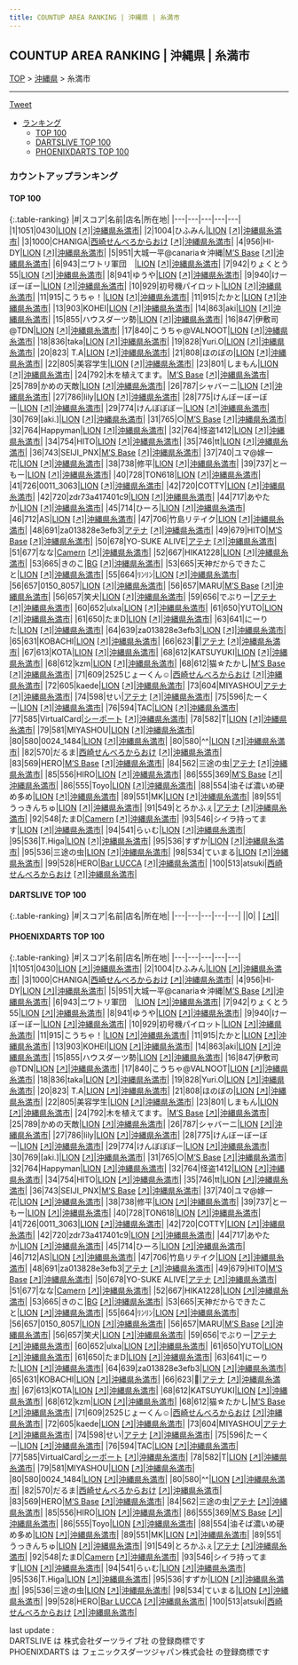 ```yaml
---
title: COUNTUP AREA RANKING | 沖縄県 | 糸満市
---
```

## COUNTUP AREA RANKING | 沖縄県 | 糸満市

[TOP](/darts/rank/) > [沖縄県](/darts/rank/沖縄県/) > 糸満市

___

<a href="https://twitter.com/share?ref_src=twsrc%5Etfw" data-text="COUNTUP AREA RANKING | 沖縄県糸満市" class="twitter-share-button" data-hashtags="DARTSLIVE,PHOENIXDARTS,darts,ダーツ" data-show-count="false">Tweet</a>

* [ランキング](#カウントアップランキング)
    * [TOP 100](#top-100)
    * [DARTSLIVE TOP 100](#dartslive-top-100)
    * [PHOENIXDARTS TOP 100](#phoenixdarts-top-100)

### カウントアップランキング

#### TOP 100



{:.table-ranking}
|#|スコア|名前|店名|所在地|
|---|---|---|---|---|
|1|1051|<span class="rank-name-pd">0430</span>|<a href="/darts/rank/shops/56565.html">LION</a> <a href="https://vs.phoenixdarts.com/jp/shop/shopDetailInfo/s_56565?s_seq=56565">[↗]</a>|<a href="/darts/rank/沖縄県/糸満市">沖縄県糸満市</a>|
|2|1004|<span class="rank-name-pd">ひふみん</span>|<a href="/darts/rank/shops/56565.html">LION</a> <a href="https://vs.phoenixdarts.com/jp/shop/shopDetailInfo/s_56565?s_seq=56565">[↗]</a>|<a href="/darts/rank/沖縄県/糸満市">沖縄県糸満市</a>|
|3|1000|<span class="rank-name-pd">CHANIGA</span>|<a href="/darts/rank/shops/89453.html">西崎せんべろからおけ</a> <a href="https://vs.phoenixdarts.com/jp/shop/shopDetailInfo/s_89453?s_seq=89453">[↗]</a>|<a href="/darts/rank/沖縄県/糸満市">沖縄県糸満市</a>|
|4|956|<span class="rank-name-pd">HI-DY</span>|<a href="/darts/rank/shops/56565.html">LION</a> <a href="https://vs.phoenixdarts.com/jp/shop/shopDetailInfo/s_56565?s_seq=56565">[↗]</a>|<a href="/darts/rank/沖縄県/糸満市">沖縄県糸満市</a>|
|5|951|<span class="rank-name-pd">大城一平@canaria☆沖縄</span>|<a href="/darts/rank/shops/83214.html">M’S Base</a> <a href="https://vs.phoenixdarts.com/jp/shop/shopDetailInfo/s_83214?s_seq=83214">[↗]</a>|<a href="/darts/rank/沖縄県/糸満市">沖縄県糸満市</a>|
|6|943|<span class="rank-name-pd">ニワトリ軍団　</span>|<a href="/darts/rank/shops/56565.html">LION</a> <a href="https://vs.phoenixdarts.com/jp/shop/shopDetailInfo/s_56565?s_seq=56565">[↗]</a>|<a href="/darts/rank/沖縄県/糸満市">沖縄県糸満市</a>|
|7|942|<span class="rank-name-pd">りょくとう55</span>|<a href="/darts/rank/shops/56565.html">LION</a> <a href="https://vs.phoenixdarts.com/jp/shop/shopDetailInfo/s_56565?s_seq=56565">[↗]</a>|<a href="/darts/rank/沖縄県/糸満市">沖縄県糸満市</a>|
|8|941|<span class="rank-name-pd">ゆうや</span>|<a href="/darts/rank/shops/56565.html">LION</a> <a href="https://vs.phoenixdarts.com/jp/shop/shopDetailInfo/s_56565?s_seq=56565">[↗]</a>|<a href="/darts/rank/沖縄県/糸満市">沖縄県糸満市</a>|
|9|940|<span class="rank-name-pd">けーぼーぼー</span>|<a href="/darts/rank/shops/56565.html">LION</a> <a href="https://vs.phoenixdarts.com/jp/shop/shopDetailInfo/s_56565?s_seq=56565">[↗]</a>|<a href="/darts/rank/沖縄県/糸満市">沖縄県糸満市</a>|
|10|929|<span class="rank-name-pd">初号機パイロット</span>|<a href="/darts/rank/shops/56565.html">LION</a> <a href="https://vs.phoenixdarts.com/jp/shop/shopDetailInfo/s_56565?s_seq=56565">[↗]</a>|<a href="/darts/rank/沖縄県/糸満市">沖縄県糸満市</a>|
|11|915|<span class="rank-name-pd">こうちゃ！</span>|<a href="/darts/rank/shops/56565.html">LION</a> <a href="https://vs.phoenixdarts.com/jp/shop/shopDetailInfo/s_56565?s_seq=56565">[↗]</a>|<a href="/darts/rank/沖縄県/糸満市">沖縄県糸満市</a>|
|11|915|<span class="rank-name-pd">たかと</span>|<a href="/darts/rank/shops/56565.html">LION</a> <a href="https://vs.phoenixdarts.com/jp/shop/shopDetailInfo/s_56565?s_seq=56565">[↗]</a>|<a href="/darts/rank/沖縄県/糸満市">沖縄県糸満市</a>|
|13|903|<span class="rank-name-pd">KOHEI</span>|<a href="/darts/rank/shops/56565.html">LION</a> <a href="https://vs.phoenixdarts.com/jp/shop/shopDetailInfo/s_56565?s_seq=56565">[↗]</a>|<a href="/darts/rank/沖縄県/糸満市">沖縄県糸満市</a>|
|14|863|<span class="rank-name-pd">aki</span>|<a href="/darts/rank/shops/56565.html">LION</a> <a href="https://vs.phoenixdarts.com/jp/shop/shopDetailInfo/s_56565?s_seq=56565">[↗]</a>|<a href="/darts/rank/沖縄県/糸満市">沖縄県糸満市</a>|
|15|855|<span class="rank-name-pd">ハウスダーツ勢</span>|<a href="/darts/rank/shops/56565.html">LION</a> <a href="https://vs.phoenixdarts.com/jp/shop/shopDetailInfo/s_56565?s_seq=56565">[↗]</a>|<a href="/darts/rank/沖縄県/糸満市">沖縄県糸満市</a>|
|16|847|<span class="rank-name-pd">伊敷司@TDN</span>|<a href="/darts/rank/shops/56565.html">LION</a> <a href="https://vs.phoenixdarts.com/jp/shop/shopDetailInfo/s_56565?s_seq=56565">[↗]</a>|<a href="/darts/rank/沖縄県/糸満市">沖縄県糸満市</a>|
|17|840|<span class="rank-name-pd">こうちゃ@VALNOOT</span>|<a href="/darts/rank/shops/56565.html">LION</a> <a href="https://vs.phoenixdarts.com/jp/shop/shopDetailInfo/s_56565?s_seq=56565">[↗]</a>|<a href="/darts/rank/沖縄県/糸満市">沖縄県糸満市</a>|
|18|836|<span class="rank-name-pd">taka</span>|<a href="/darts/rank/shops/56565.html">LION</a> <a href="https://vs.phoenixdarts.com/jp/shop/shopDetailInfo/s_56565?s_seq=56565">[↗]</a>|<a href="/darts/rank/沖縄県/糸満市">沖縄県糸満市</a>|
|19|828|<span class="rank-name-pd">Yuri.O</span>|<a href="/darts/rank/shops/56565.html">LION</a> <a href="https://vs.phoenixdarts.com/jp/shop/shopDetailInfo/s_56565?s_seq=56565">[↗]</a>|<a href="/darts/rank/沖縄県/糸満市">沖縄県糸満市</a>|
|20|823|<span class="rank-name-pd">  T.A</span>|<a href="/darts/rank/shops/56565.html">LION</a> <a href="https://vs.phoenixdarts.com/jp/shop/shopDetailInfo/s_56565?s_seq=56565">[↗]</a>|<a href="/darts/rank/沖縄県/糸満市">沖縄県糸満市</a>|
|21|808|<span class="rank-name-pd">ほのぼの</span>|<a href="/darts/rank/shops/56565.html">LION</a> <a href="https://vs.phoenixdarts.com/jp/shop/shopDetailInfo/s_56565?s_seq=56565">[↗]</a>|<a href="/darts/rank/沖縄県/糸満市">沖縄県糸満市</a>|
|22|805|<span class="rank-name-pd">美容学生</span>|<a href="/darts/rank/shops/56565.html">LION</a> <a href="https://vs.phoenixdarts.com/jp/shop/shopDetailInfo/s_56565?s_seq=56565">[↗]</a>|<a href="/darts/rank/沖縄県/糸満市">沖縄県糸満市</a>|
|23|801|<span class="rank-name-pd">しまもん</span>|<a href="/darts/rank/shops/56565.html">LION</a> <a href="https://vs.phoenixdarts.com/jp/shop/shopDetailInfo/s_56565?s_seq=56565">[↗]</a>|<a href="/darts/rank/沖縄県/糸満市">沖縄県糸満市</a>|
|24|792|<span class="rank-name-pd">木を植えてます。</span>|<a href="/darts/rank/shops/83214.html">M’S Base</a> <a href="https://vs.phoenixdarts.com/jp/shop/shopDetailInfo/s_83214?s_seq=83214">[↗]</a>|<a href="/darts/rank/沖縄県/糸満市">沖縄県糸満市</a>|
|25|789|<span class="rank-name-pd">かめの天敵</span>|<a href="/darts/rank/shops/56565.html">LION</a> <a href="https://vs.phoenixdarts.com/jp/shop/shopDetailInfo/s_56565?s_seq=56565">[↗]</a>|<a href="/darts/rank/沖縄県/糸満市">沖縄県糸満市</a>|
|26|787|<span class="rank-name-pd">シャバーニ</span>|<a href="/darts/rank/shops/56565.html">LION</a> <a href="https://vs.phoenixdarts.com/jp/shop/shopDetailInfo/s_56565?s_seq=56565">[↗]</a>|<a href="/darts/rank/沖縄県/糸満市">沖縄県糸満市</a>|
|27|786|<span class="rank-name-pd">lily</span>|<a href="/darts/rank/shops/56565.html">LION</a> <a href="https://vs.phoenixdarts.com/jp/shop/shopDetailInfo/s_56565?s_seq=56565">[↗]</a>|<a href="/darts/rank/沖縄県/糸満市">沖縄県糸満市</a>|
|28|775|<span class="rank-name-pd">けんぼーぼーぼー</span>|<a href="/darts/rank/shops/56565.html">LION</a> <a href="https://vs.phoenixdarts.com/jp/shop/shopDetailInfo/s_56565?s_seq=56565">[↗]</a>|<a href="/darts/rank/沖縄県/糸満市">沖縄県糸満市</a>|
|29|774|<span class="rank-name-pd">けんぼぼぼー</span>|<a href="/darts/rank/shops/56565.html">LION</a> <a href="https://vs.phoenixdarts.com/jp/shop/shopDetailInfo/s_56565?s_seq=56565">[↗]</a>|<a href="/darts/rank/沖縄県/糸満市">沖縄県糸満市</a>|
|30|769|<span class="rank-name-pd">[aki.]</span>|<a href="/darts/rank/shops/56565.html">LION</a> <a href="https://vs.phoenixdarts.com/jp/shop/shopDetailInfo/s_56565?s_seq=56565">[↗]</a>|<a href="/darts/rank/沖縄県/糸満市">沖縄県糸満市</a>|
|31|765|<span class="rank-name-pd">○</span>|<a href="/darts/rank/shops/83214.html">M’S Base</a> <a href="https://vs.phoenixdarts.com/jp/shop/shopDetailInfo/s_83214?s_seq=83214">[↗]</a>|<a href="/darts/rank/沖縄県/糸満市">沖縄県糸満市</a>|
|32|764|<span class="rank-name-pd">Happyman</span>|<a href="/darts/rank/shops/56565.html">LION</a> <a href="https://vs.phoenixdarts.com/jp/shop/shopDetailInfo/s_56565?s_seq=56565">[↗]</a>|<a href="/darts/rank/沖縄県/糸満市">沖縄県糸満市</a>|
|32|764|<span class="rank-name-pd">怪盗1412</span>|<a href="/darts/rank/shops/56565.html">LION</a> <a href="https://vs.phoenixdarts.com/jp/shop/shopDetailInfo/s_56565?s_seq=56565">[↗]</a>|<a href="/darts/rank/沖縄県/糸満市">沖縄県糸満市</a>|
|34|754|<span class="rank-name-pd">HITO</span>|<a href="/darts/rank/shops/56565.html">LION</a> <a href="https://vs.phoenixdarts.com/jp/shop/shopDetailInfo/s_56565?s_seq=56565">[↗]</a>|<a href="/darts/rank/沖縄県/糸満市">沖縄県糸満市</a>|
|35|746|<span class="rank-name-pd">tt</span>|<a href="/darts/rank/shops/56565.html">LION</a> <a href="https://vs.phoenixdarts.com/jp/shop/shopDetailInfo/s_56565?s_seq=56565">[↗]</a>|<a href="/darts/rank/沖縄県/糸満市">沖縄県糸満市</a>|
|36|743|<span class="rank-name-pd">SEIJI_PNX</span>|<a href="/darts/rank/shops/83214.html">M’S Base</a> <a href="https://vs.phoenixdarts.com/jp/shop/shopDetailInfo/s_83214?s_seq=83214">[↗]</a>|<a href="/darts/rank/沖縄県/糸満市">沖縄県糸満市</a>|
|37|740|<span class="rank-name-pd">ユマ@嫁一花</span>|<a href="/darts/rank/shops/56565.html">LION</a> <a href="https://vs.phoenixdarts.com/jp/shop/shopDetailInfo/s_56565?s_seq=56565">[↗]</a>|<a href="/darts/rank/沖縄県/糸満市">沖縄県糸満市</a>|
|38|738|<span class="rank-name-pd">修平</span>|<a href="/darts/rank/shops/56565.html">LION</a> <a href="https://vs.phoenixdarts.com/jp/shop/shopDetailInfo/s_56565?s_seq=56565">[↗]</a>|<a href="/darts/rank/沖縄県/糸満市">沖縄県糸満市</a>|
|39|737|<span class="rank-name-pd">とーもー</span>|<a href="/darts/rank/shops/56565.html">LION</a> <a href="https://vs.phoenixdarts.com/jp/shop/shopDetailInfo/s_56565?s_seq=56565">[↗]</a>|<a href="/darts/rank/沖縄県/糸満市">沖縄県糸満市</a>|
|40|728|<span class="rank-name-pd">TON618</span>|<a href="/darts/rank/shops/56565.html">LION</a> <a href="https://vs.phoenixdarts.com/jp/shop/shopDetailInfo/s_56565?s_seq=56565">[↗]</a>|<a href="/darts/rank/沖縄県/糸満市">沖縄県糸満市</a>|
|41|726|<span class="rank-name-pd">0011_3063</span>|<a href="/darts/rank/shops/56565.html">LION</a> <a href="https://vs.phoenixdarts.com/jp/shop/shopDetailInfo/s_56565?s_seq=56565">[↗]</a>|<a href="/darts/rank/沖縄県/糸満市">沖縄県糸満市</a>|
|42|720|<span class="rank-name-pd">COTTY</span>|<a href="/darts/rank/shops/56565.html">LION</a> <a href="https://vs.phoenixdarts.com/jp/shop/shopDetailInfo/s_56565?s_seq=56565">[↗]</a>|<a href="/darts/rank/沖縄県/糸満市">沖縄県糸満市</a>|
|42|720|<span class="rank-name-pd">zdr73a417401c9</span>|<a href="/darts/rank/shops/56565.html">LION</a> <a href="https://vs.phoenixdarts.com/jp/shop/shopDetailInfo/s_56565?s_seq=56565">[↗]</a>|<a href="/darts/rank/沖縄県/糸満市">沖縄県糸満市</a>|
|44|717|<span class="rank-name-pd">あやたか</span>|<a href="/darts/rank/shops/56565.html">LION</a> <a href="https://vs.phoenixdarts.com/jp/shop/shopDetailInfo/s_56565?s_seq=56565">[↗]</a>|<a href="/darts/rank/沖縄県/糸満市">沖縄県糸満市</a>|
|45|714|<span class="rank-name-pd">ひーろ</span>|<a href="/darts/rank/shops/56565.html">LION</a> <a href="https://vs.phoenixdarts.com/jp/shop/shopDetailInfo/s_56565?s_seq=56565">[↗]</a>|<a href="/darts/rank/沖縄県/糸満市">沖縄県糸満市</a>|
|46|712|<span class="rank-name-pd">AS</span>|<a href="/darts/rank/shops/56565.html">LION</a> <a href="https://vs.phoenixdarts.com/jp/shop/shopDetailInfo/s_56565?s_seq=56565">[↗]</a>|<a href="/darts/rank/沖縄県/糸満市">沖縄県糸満市</a>|
|47|706|<span class="rank-name-pd">竹島リテイク</span>|<a href="/darts/rank/shops/56565.html">LION</a> <a href="https://vs.phoenixdarts.com/jp/shop/shopDetailInfo/s_56565?s_seq=56565">[↗]</a>|<a href="/darts/rank/沖縄県/糸満市">沖縄県糸満市</a>|
|48|691|<span class="rank-name-pd">za013828e3efb3</span>|<a href="/darts/rank/shops/72096.html">アテナ</a> <a href="https://vs.phoenixdarts.com/jp/shop/shopDetailInfo/s_72096?s_seq=72096">[↗]</a>|<a href="/darts/rank/沖縄県/糸満市">沖縄県糸満市</a>|
|49|679|<span class="rank-name-pd">HITO</span>|<a href="/darts/rank/shops/83214.html">M’S Base</a> <a href="https://vs.phoenixdarts.com/jp/shop/shopDetailInfo/s_83214?s_seq=83214">[↗]</a>|<a href="/darts/rank/沖縄県/糸満市">沖縄県糸満市</a>|
|50|678|<span class="rank-name-pd">YO-SUKE ALIVE</span>|<a href="/darts/rank/shops/72096.html">アテナ</a> <a href="https://vs.phoenixdarts.com/jp/shop/shopDetailInfo/s_72096?s_seq=72096">[↗]</a>|<a href="/darts/rank/沖縄県/糸満市">沖縄県糸満市</a>|
|51|677|<span class="rank-name-pd">なな</span>|<a href="/darts/rank/shops/92650.html">Camern</a> <a href="https://vs.phoenixdarts.com/jp/shop/shopDetailInfo/s_92650?s_seq=92650">[↗]</a>|<a href="/darts/rank/沖縄県/糸満市">沖縄県糸満市</a>|
|52|667|<span class="rank-name-pd">HIKA1228</span>|<a href="/darts/rank/shops/56565.html">LION</a> <a href="https://vs.phoenixdarts.com/jp/shop/shopDetailInfo/s_56565?s_seq=56565">[↗]</a>|<a href="/darts/rank/沖縄県/糸満市">沖縄県糸満市</a>|
|53|665|<span class="rank-name-pd">きのこ</span>|<a href="/darts/rank/shops/88638.html">BG</a> <a href="https://vs.phoenixdarts.com/jp/shop/shopDetailInfo/s_88638?s_seq=88638">[↗]</a>|<a href="/darts/rank/沖縄県/糸満市">沖縄県糸満市</a>|
|53|665|<span class="rank-name-pd">天神だからできたこと</span>|<a href="/darts/rank/shops/56565.html">LION</a> <a href="https://vs.phoenixdarts.com/jp/shop/shopDetailInfo/s_56565?s_seq=56565">[↗]</a>|<a href="/darts/rank/沖縄県/糸満市">沖縄県糸満市</a>|
|55|664|<span class="rank-name-pd">ﾘﾝﾘﾝ</span>|<a href="/darts/rank/shops/56565.html">LION</a> <a href="https://vs.phoenixdarts.com/jp/shop/shopDetailInfo/s_56565?s_seq=56565">[↗]</a>|<a href="/darts/rank/沖縄県/糸満市">沖縄県糸満市</a>|
|56|657|<span class="rank-name-pd">0150_8057</span>|<a href="/darts/rank/shops/56565.html">LION</a> <a href="https://vs.phoenixdarts.com/jp/shop/shopDetailInfo/s_56565?s_seq=56565">[↗]</a>|<a href="/darts/rank/沖縄県/糸満市">沖縄県糸満市</a>|
|56|657|<span class="rank-name-pd">MARU</span>|<a href="/darts/rank/shops/83214.html">M’S Base</a> <a href="https://vs.phoenixdarts.com/jp/shop/shopDetailInfo/s_83214?s_seq=83214">[↗]</a>|<a href="/darts/rank/沖縄県/糸満市">沖縄県糸満市</a>|
|56|657|<span class="rank-name-pd">笑犬</span>|<a href="/darts/rank/shops/56565.html">LION</a> <a href="https://vs.phoenixdarts.com/jp/shop/shopDetailInfo/s_56565?s_seq=56565">[↗]</a>|<a href="/darts/rank/沖縄県/糸満市">沖縄県糸満市</a>|
|59|656|<span class="rank-name-pd">でぶりー</span>|<a href="/darts/rank/shops/72096.html">アテナ</a> <a href="https://vs.phoenixdarts.com/jp/shop/shopDetailInfo/s_72096?s_seq=72096">[↗]</a>|<a href="/darts/rank/沖縄県/糸満市">沖縄県糸満市</a>|
|60|652|<span class="rank-name-pd">ulxa</span>|<a href="/darts/rank/shops/56565.html">LION</a> <a href="https://vs.phoenixdarts.com/jp/shop/shopDetailInfo/s_56565?s_seq=56565">[↗]</a>|<a href="/darts/rank/沖縄県/糸満市">沖縄県糸満市</a>|
|61|650|<span class="rank-name-pd">YUTO</span>|<a href="/darts/rank/shops/56565.html">LION</a> <a href="https://vs.phoenixdarts.com/jp/shop/shopDetailInfo/s_56565?s_seq=56565">[↗]</a>|<a href="/darts/rank/沖縄県/糸満市">沖縄県糸満市</a>|
|61|650|<span class="rank-name-pd">たまD</span>|<a href="/darts/rank/shops/56565.html">LION</a> <a href="https://vs.phoenixdarts.com/jp/shop/shopDetailInfo/s_56565?s_seq=56565">[↗]</a>|<a href="/darts/rank/沖縄県/糸満市">沖縄県糸満市</a>|
|63|641|<span class="rank-name-pd">にーりた</span>|<a href="/darts/rank/shops/56565.html">LION</a> <a href="https://vs.phoenixdarts.com/jp/shop/shopDetailInfo/s_56565?s_seq=56565">[↗]</a>|<a href="/darts/rank/沖縄県/糸満市">沖縄県糸満市</a>|
|64|639|<span class="rank-name-pd">za013828e3efb3</span>|<a href="/darts/rank/shops/56565.html">LION</a> <a href="https://vs.phoenixdarts.com/jp/shop/shopDetailInfo/s_56565?s_seq=56565">[↗]</a>|<a href="/darts/rank/沖縄県/糸満市">沖縄県糸満市</a>|
|65|631|<span class="rank-name-pd">KOBACHI</span>|<a href="/darts/rank/shops/56565.html">LION</a> <a href="https://vs.phoenixdarts.com/jp/shop/shopDetailInfo/s_56565?s_seq=56565">[↗]</a>|<a href="/darts/rank/沖縄県/糸満市">沖縄県糸満市</a>|
|66|623|<span class="rank-name-pd">🖕</span>|<a href="/darts/rank/shops/72096.html">アテナ</a> <a href="https://vs.phoenixdarts.com/jp/shop/shopDetailInfo/s_72096?s_seq=72096">[↗]</a>|<a href="/darts/rank/沖縄県/糸満市">沖縄県糸満市</a>|
|67|613|<span class="rank-name-pd">KOTA</span>|<a href="/darts/rank/shops/56565.html">LION</a> <a href="https://vs.phoenixdarts.com/jp/shop/shopDetailInfo/s_56565?s_seq=56565">[↗]</a>|<a href="/darts/rank/沖縄県/糸満市">沖縄県糸満市</a>|
|68|612|<span class="rank-name-pd">KATSUYUKI</span>|<a href="/darts/rank/shops/56565.html">LION</a> <a href="https://vs.phoenixdarts.com/jp/shop/shopDetailInfo/s_56565?s_seq=56565">[↗]</a>|<a href="/darts/rank/沖縄県/糸満市">沖縄県糸満市</a>|
|68|612|<span class="rank-name-pd">kzm</span>|<a href="/darts/rank/shops/56565.html">LION</a> <a href="https://vs.phoenixdarts.com/jp/shop/shopDetailInfo/s_56565?s_seq=56565">[↗]</a>|<a href="/darts/rank/沖縄県/糸満市">沖縄県糸満市</a>|
|68|612|<span class="rank-name-pd">猫☆たかし</span>|<a href="/darts/rank/shops/83214.html">M’S Base</a> <a href="https://vs.phoenixdarts.com/jp/shop/shopDetailInfo/s_83214?s_seq=83214">[↗]</a>|<a href="/darts/rank/沖縄県/糸満市">沖縄県糸満市</a>|
|71|609|<span class="rank-name-pd">2525じょーくん☺︎</span>|<a href="/darts/rank/shops/89453.html">西崎せんべろからおけ</a> <a href="https://vs.phoenixdarts.com/jp/shop/shopDetailInfo/s_89453?s_seq=89453">[↗]</a>|<a href="/darts/rank/沖縄県/糸満市">沖縄県糸満市</a>|
|72|605|<span class="rank-name-pd">kaede</span>|<a href="/darts/rank/shops/56565.html">LION</a> <a href="https://vs.phoenixdarts.com/jp/shop/shopDetailInfo/s_56565?s_seq=56565">[↗]</a>|<a href="/darts/rank/沖縄県/糸満市">沖縄県糸満市</a>|
|73|604|<span class="rank-name-pd">MIYASHOU</span>|<a href="/darts/rank/shops/72096.html">アテナ</a> <a href="https://vs.phoenixdarts.com/jp/shop/shopDetailInfo/s_72096?s_seq=72096">[↗]</a>|<a href="/darts/rank/沖縄県/糸満市">沖縄県糸満市</a>|
|74|598|<span class="rank-name-pd">せい</span>|<a href="/darts/rank/shops/72096.html">アテナ</a> <a href="https://vs.phoenixdarts.com/jp/shop/shopDetailInfo/s_72096?s_seq=72096">[↗]</a>|<a href="/darts/rank/沖縄県/糸満市">沖縄県糸満市</a>|
|75|596|<span class="rank-name-pd">たーくー</span>|<a href="/darts/rank/shops/56565.html">LION</a> <a href="https://vs.phoenixdarts.com/jp/shop/shopDetailInfo/s_56565?s_seq=56565">[↗]</a>|<a href="/darts/rank/沖縄県/糸満市">沖縄県糸満市</a>|
|76|594|<span class="rank-name-pd">TAC</span>|<a href="/darts/rank/shops/56565.html">LION</a> <a href="https://vs.phoenixdarts.com/jp/shop/shopDetailInfo/s_56565?s_seq=56565">[↗]</a>|<a href="/darts/rank/沖縄県/糸満市">沖縄県糸満市</a>|
|77|585|<span class="rank-name-pd">VirtualCard</span>|<a href="/darts/rank/shops/5482.html">シーポート</a> <a href="https://vs.phoenixdarts.com/jp/shop/shopDetailInfo/s_5482?s_seq=5482">[↗]</a>|<a href="/darts/rank/沖縄県/糸満市">沖縄県糸満市</a>|
|78|582|<span class="rank-name-pd">T</span>|<a href="/darts/rank/shops/56565.html">LION</a> <a href="https://vs.phoenixdarts.com/jp/shop/shopDetailInfo/s_56565?s_seq=56565">[↗]</a>|<a href="/darts/rank/沖縄県/糸満市">沖縄県糸満市</a>|
|79|581|<span class="rank-name-pd">MIYASHOU</span>|<a href="/darts/rank/shops/56565.html">LION</a> <a href="https://vs.phoenixdarts.com/jp/shop/shopDetailInfo/s_56565?s_seq=56565">[↗]</a>|<a href="/darts/rank/沖縄県/糸満市">沖縄県糸満市</a>|
|80|580|<span class="rank-name-pd">0024_1484</span>|<a href="/darts/rank/shops/56565.html">LION</a> <a href="https://vs.phoenixdarts.com/jp/shop/shopDetailInfo/s_56565?s_seq=56565">[↗]</a>|<a href="/darts/rank/沖縄県/糸満市">沖縄県糸満市</a>|
|80|580|<span class="rank-name-pd">^^</span>|<a href="/darts/rank/shops/56565.html">LION</a> <a href="https://vs.phoenixdarts.com/jp/shop/shopDetailInfo/s_56565?s_seq=56565">[↗]</a>|<a href="/darts/rank/沖縄県/糸満市">沖縄県糸満市</a>|
|82|570|<span class="rank-name-pd">だるま</span>|<a href="/darts/rank/shops/89453.html">西崎せんべろからおけ</a> <a href="https://vs.phoenixdarts.com/jp/shop/shopDetailInfo/s_89453?s_seq=89453">[↗]</a>|<a href="/darts/rank/沖縄県/糸満市">沖縄県糸満市</a>|
|83|569|<span class="rank-name-pd">HERO</span>|<a href="/darts/rank/shops/83214.html">M’S Base</a> <a href="https://vs.phoenixdarts.com/jp/shop/shopDetailInfo/s_83214?s_seq=83214">[↗]</a>|<a href="/darts/rank/沖縄県/糸満市">沖縄県糸満市</a>|
|84|562|<span class="rank-name-pd">三途の虫</span>|<a href="/darts/rank/shops/72096.html">アテナ</a> <a href="https://vs.phoenixdarts.com/jp/shop/shopDetailInfo/s_72096?s_seq=72096">[↗]</a>|<a href="/darts/rank/沖縄県/糸満市">沖縄県糸満市</a>|
|85|556|<span class="rank-name-pd">HIRO</span>|<a href="/darts/rank/shops/56565.html">LION</a> <a href="https://vs.phoenixdarts.com/jp/shop/shopDetailInfo/s_56565?s_seq=56565">[↗]</a>|<a href="/darts/rank/沖縄県/糸満市">沖縄県糸満市</a>|
|86|555|<span class="rank-name-pd">369</span>|<a href="/darts/rank/shops/83214.html">M’S Base</a> <a href="https://vs.phoenixdarts.com/jp/shop/shopDetailInfo/s_83214?s_seq=83214">[↗]</a>|<a href="/darts/rank/沖縄県/糸満市">沖縄県糸満市</a>|
|86|555|<span class="rank-name-pd">Toyo</span>|<a href="/darts/rank/shops/56565.html">LION</a> <a href="https://vs.phoenixdarts.com/jp/shop/shopDetailInfo/s_56565?s_seq=56565">[↗]</a>|<a href="/darts/rank/沖縄県/糸満市">沖縄県糸満市</a>|
|88|554|<span class="rank-name-pd">油そば濃いめ硬め多め</span>|<a href="/darts/rank/shops/56565.html">LION</a> <a href="https://vs.phoenixdarts.com/jp/shop/shopDetailInfo/s_56565?s_seq=56565">[↗]</a>|<a href="/darts/rank/沖縄県/糸満市">沖縄県糸満市</a>|
|89|551|<span class="rank-name-pd">MK</span>|<a href="/darts/rank/shops/56565.html">LION</a> <a href="https://vs.phoenixdarts.com/jp/shop/shopDetailInfo/s_56565?s_seq=56565">[↗]</a>|<a href="/darts/rank/沖縄県/糸満市">沖縄県糸満市</a>|
|89|551|<span class="rank-name-pd">うっきんちゅ</span>|<a href="/darts/rank/shops/56565.html">LION</a> <a href="https://vs.phoenixdarts.com/jp/shop/shopDetailInfo/s_56565?s_seq=56565">[↗]</a>|<a href="/darts/rank/沖縄県/糸満市">沖縄県糸満市</a>|
|91|549|<span class="rank-name-pd">とろかふぇ</span>|<a href="/darts/rank/shops/72096.html">アテナ</a> <a href="https://vs.phoenixdarts.com/jp/shop/shopDetailInfo/s_72096?s_seq=72096">[↗]</a>|<a href="/darts/rank/沖縄県/糸満市">沖縄県糸満市</a>|
|92|548|<span class="rank-name-pd">たまD</span>|<a href="/darts/rank/shops/92650.html">Camern</a> <a href="https://vs.phoenixdarts.com/jp/shop/shopDetailInfo/s_92650?s_seq=92650">[↗]</a>|<a href="/darts/rank/沖縄県/糸満市">沖縄県糸満市</a>|
|93|546|<span class="rank-name-pd">シイラ持ってます</span>|<a href="/darts/rank/shops/56565.html">LION</a> <a href="https://vs.phoenixdarts.com/jp/shop/shopDetailInfo/s_56565?s_seq=56565">[↗]</a>|<a href="/darts/rank/沖縄県/糸満市">沖縄県糸満市</a>|
|94|541|<span class="rank-name-pd">らぃむ</span>|<a href="/darts/rank/shops/56565.html">LION</a> <a href="https://vs.phoenixdarts.com/jp/shop/shopDetailInfo/s_56565?s_seq=56565">[↗]</a>|<a href="/darts/rank/沖縄県/糸満市">沖縄県糸満市</a>|
|95|536|<span class="rank-name-pd">T.Higa</span>|<a href="/darts/rank/shops/56565.html">LION</a> <a href="https://vs.phoenixdarts.com/jp/shop/shopDetailInfo/s_56565?s_seq=56565">[↗]</a>|<a href="/darts/rank/沖縄県/糸満市">沖縄県糸満市</a>|
|95|536|<span class="rank-name-pd">すずか</span>|<a href="/darts/rank/shops/56565.html">LION</a> <a href="https://vs.phoenixdarts.com/jp/shop/shopDetailInfo/s_56565?s_seq=56565">[↗]</a>|<a href="/darts/rank/沖縄県/糸満市">沖縄県糸満市</a>|
|95|536|<span class="rank-name-pd">三途の虫</span>|<a href="/darts/rank/shops/56565.html">LION</a> <a href="https://vs.phoenixdarts.com/jp/shop/shopDetailInfo/s_56565?s_seq=56565">[↗]</a>|<a href="/darts/rank/沖縄県/糸満市">沖縄県糸満市</a>|
|98|534|<span class="rank-name-pd">ていまる</span>|<a href="/darts/rank/shops/56565.html">LION</a> <a href="https://vs.phoenixdarts.com/jp/shop/shopDetailInfo/s_56565?s_seq=56565">[↗]</a>|<a href="/darts/rank/沖縄県/糸満市">沖縄県糸満市</a>|
|99|528|<span class="rank-name-pd">HERO</span>|<a href="/darts/rank/shops/84398.html">Bar LUCCA</a> <a href="https://vs.phoenixdarts.com/jp/shop/shopDetailInfo/s_84398?s_seq=84398">[↗]</a>|<a href="/darts/rank/沖縄県/糸満市">沖縄県糸満市</a>|
|100|513|<span class="rank-name-pd">atsuki</span>|<a href="/darts/rank/shops/89453.html">西崎せんべろからおけ</a> <a href="https://vs.phoenixdarts.com/jp/shop/shopDetailInfo/s_89453?s_seq=89453">[↗]</a>|<a href="/darts/rank/沖縄県/糸満市">沖縄県糸満市</a>|


#### DARTSLIVE TOP 100



{:.table-ranking}
|#|スコア|名前|店名|所在地|
|---|---|---|---|---|
||0|<span class="rank-name-dl"> </span>|<a href="/darts/rank/shops/.html"></a> <a href="">[↗]</a>|<a href="/darts/rank//"></a>|


#### PHOENIXDARTS TOP 100



{:.table-ranking}
|#|スコア|名前|店名|所在地|
|---|---|---|---|---|
|1|1051|<span class="rank-name-pd">0430</span>|<a href="/darts/rank/shops/56565.html">LION</a> <a href="https://vs.phoenixdarts.com/jp/shop/shopDetailInfo/s_56565?s_seq=56565">[↗]</a>|<a href="/darts/rank/沖縄県/糸満市">沖縄県糸満市</a>|
|2|1004|<span class="rank-name-pd">ひふみん</span>|<a href="/darts/rank/shops/56565.html">LION</a> <a href="https://vs.phoenixdarts.com/jp/shop/shopDetailInfo/s_56565?s_seq=56565">[↗]</a>|<a href="/darts/rank/沖縄県/糸満市">沖縄県糸満市</a>|
|3|1000|<span class="rank-name-pd">CHANIGA</span>|<a href="/darts/rank/shops/89453.html">西崎せんべろからおけ</a> <a href="https://vs.phoenixdarts.com/jp/shop/shopDetailInfo/s_89453?s_seq=89453">[↗]</a>|<a href="/darts/rank/沖縄県/糸満市">沖縄県糸満市</a>|
|4|956|<span class="rank-name-pd">HI-DY</span>|<a href="/darts/rank/shops/56565.html">LION</a> <a href="https://vs.phoenixdarts.com/jp/shop/shopDetailInfo/s_56565?s_seq=56565">[↗]</a>|<a href="/darts/rank/沖縄県/糸満市">沖縄県糸満市</a>|
|5|951|<span class="rank-name-pd">大城一平@canaria☆沖縄</span>|<a href="/darts/rank/shops/83214.html">M’S Base</a> <a href="https://vs.phoenixdarts.com/jp/shop/shopDetailInfo/s_83214?s_seq=83214">[↗]</a>|<a href="/darts/rank/沖縄県/糸満市">沖縄県糸満市</a>|
|6|943|<span class="rank-name-pd">ニワトリ軍団　</span>|<a href="/darts/rank/shops/56565.html">LION</a> <a href="https://vs.phoenixdarts.com/jp/shop/shopDetailInfo/s_56565?s_seq=56565">[↗]</a>|<a href="/darts/rank/沖縄県/糸満市">沖縄県糸満市</a>|
|7|942|<span class="rank-name-pd">りょくとう55</span>|<a href="/darts/rank/shops/56565.html">LION</a> <a href="https://vs.phoenixdarts.com/jp/shop/shopDetailInfo/s_56565?s_seq=56565">[↗]</a>|<a href="/darts/rank/沖縄県/糸満市">沖縄県糸満市</a>|
|8|941|<span class="rank-name-pd">ゆうや</span>|<a href="/darts/rank/shops/56565.html">LION</a> <a href="https://vs.phoenixdarts.com/jp/shop/shopDetailInfo/s_56565?s_seq=56565">[↗]</a>|<a href="/darts/rank/沖縄県/糸満市">沖縄県糸満市</a>|
|9|940|<span class="rank-name-pd">けーぼーぼー</span>|<a href="/darts/rank/shops/56565.html">LION</a> <a href="https://vs.phoenixdarts.com/jp/shop/shopDetailInfo/s_56565?s_seq=56565">[↗]</a>|<a href="/darts/rank/沖縄県/糸満市">沖縄県糸満市</a>|
|10|929|<span class="rank-name-pd">初号機パイロット</span>|<a href="/darts/rank/shops/56565.html">LION</a> <a href="https://vs.phoenixdarts.com/jp/shop/shopDetailInfo/s_56565?s_seq=56565">[↗]</a>|<a href="/darts/rank/沖縄県/糸満市">沖縄県糸満市</a>|
|11|915|<span class="rank-name-pd">こうちゃ！</span>|<a href="/darts/rank/shops/56565.html">LION</a> <a href="https://vs.phoenixdarts.com/jp/shop/shopDetailInfo/s_56565?s_seq=56565">[↗]</a>|<a href="/darts/rank/沖縄県/糸満市">沖縄県糸満市</a>|
|11|915|<span class="rank-name-pd">たかと</span>|<a href="/darts/rank/shops/56565.html">LION</a> <a href="https://vs.phoenixdarts.com/jp/shop/shopDetailInfo/s_56565?s_seq=56565">[↗]</a>|<a href="/darts/rank/沖縄県/糸満市">沖縄県糸満市</a>|
|13|903|<span class="rank-name-pd">KOHEI</span>|<a href="/darts/rank/shops/56565.html">LION</a> <a href="https://vs.phoenixdarts.com/jp/shop/shopDetailInfo/s_56565?s_seq=56565">[↗]</a>|<a href="/darts/rank/沖縄県/糸満市">沖縄県糸満市</a>|
|14|863|<span class="rank-name-pd">aki</span>|<a href="/darts/rank/shops/56565.html">LION</a> <a href="https://vs.phoenixdarts.com/jp/shop/shopDetailInfo/s_56565?s_seq=56565">[↗]</a>|<a href="/darts/rank/沖縄県/糸満市">沖縄県糸満市</a>|
|15|855|<span class="rank-name-pd">ハウスダーツ勢</span>|<a href="/darts/rank/shops/56565.html">LION</a> <a href="https://vs.phoenixdarts.com/jp/shop/shopDetailInfo/s_56565?s_seq=56565">[↗]</a>|<a href="/darts/rank/沖縄県/糸満市">沖縄県糸満市</a>|
|16|847|<span class="rank-name-pd">伊敷司@TDN</span>|<a href="/darts/rank/shops/56565.html">LION</a> <a href="https://vs.phoenixdarts.com/jp/shop/shopDetailInfo/s_56565?s_seq=56565">[↗]</a>|<a href="/darts/rank/沖縄県/糸満市">沖縄県糸満市</a>|
|17|840|<span class="rank-name-pd">こうちゃ@VALNOOT</span>|<a href="/darts/rank/shops/56565.html">LION</a> <a href="https://vs.phoenixdarts.com/jp/shop/shopDetailInfo/s_56565?s_seq=56565">[↗]</a>|<a href="/darts/rank/沖縄県/糸満市">沖縄県糸満市</a>|
|18|836|<span class="rank-name-pd">taka</span>|<a href="/darts/rank/shops/56565.html">LION</a> <a href="https://vs.phoenixdarts.com/jp/shop/shopDetailInfo/s_56565?s_seq=56565">[↗]</a>|<a href="/darts/rank/沖縄県/糸満市">沖縄県糸満市</a>|
|19|828|<span class="rank-name-pd">Yuri.O</span>|<a href="/darts/rank/shops/56565.html">LION</a> <a href="https://vs.phoenixdarts.com/jp/shop/shopDetailInfo/s_56565?s_seq=56565">[↗]</a>|<a href="/darts/rank/沖縄県/糸満市">沖縄県糸満市</a>|
|20|823|<span class="rank-name-pd">  T.A</span>|<a href="/darts/rank/shops/56565.html">LION</a> <a href="https://vs.phoenixdarts.com/jp/shop/shopDetailInfo/s_56565?s_seq=56565">[↗]</a>|<a href="/darts/rank/沖縄県/糸満市">沖縄県糸満市</a>|
|21|808|<span class="rank-name-pd">ほのぼの</span>|<a href="/darts/rank/shops/56565.html">LION</a> <a href="https://vs.phoenixdarts.com/jp/shop/shopDetailInfo/s_56565?s_seq=56565">[↗]</a>|<a href="/darts/rank/沖縄県/糸満市">沖縄県糸満市</a>|
|22|805|<span class="rank-name-pd">美容学生</span>|<a href="/darts/rank/shops/56565.html">LION</a> <a href="https://vs.phoenixdarts.com/jp/shop/shopDetailInfo/s_56565?s_seq=56565">[↗]</a>|<a href="/darts/rank/沖縄県/糸満市">沖縄県糸満市</a>|
|23|801|<span class="rank-name-pd">しまもん</span>|<a href="/darts/rank/shops/56565.html">LION</a> <a href="https://vs.phoenixdarts.com/jp/shop/shopDetailInfo/s_56565?s_seq=56565">[↗]</a>|<a href="/darts/rank/沖縄県/糸満市">沖縄県糸満市</a>|
|24|792|<span class="rank-name-pd">木を植えてます。</span>|<a href="/darts/rank/shops/83214.html">M’S Base</a> <a href="https://vs.phoenixdarts.com/jp/shop/shopDetailInfo/s_83214?s_seq=83214">[↗]</a>|<a href="/darts/rank/沖縄県/糸満市">沖縄県糸満市</a>|
|25|789|<span class="rank-name-pd">かめの天敵</span>|<a href="/darts/rank/shops/56565.html">LION</a> <a href="https://vs.phoenixdarts.com/jp/shop/shopDetailInfo/s_56565?s_seq=56565">[↗]</a>|<a href="/darts/rank/沖縄県/糸満市">沖縄県糸満市</a>|
|26|787|<span class="rank-name-pd">シャバーニ</span>|<a href="/darts/rank/shops/56565.html">LION</a> <a href="https://vs.phoenixdarts.com/jp/shop/shopDetailInfo/s_56565?s_seq=56565">[↗]</a>|<a href="/darts/rank/沖縄県/糸満市">沖縄県糸満市</a>|
|27|786|<span class="rank-name-pd">lily</span>|<a href="/darts/rank/shops/56565.html">LION</a> <a href="https://vs.phoenixdarts.com/jp/shop/shopDetailInfo/s_56565?s_seq=56565">[↗]</a>|<a href="/darts/rank/沖縄県/糸満市">沖縄県糸満市</a>|
|28|775|<span class="rank-name-pd">けんぼーぼーぼー</span>|<a href="/darts/rank/shops/56565.html">LION</a> <a href="https://vs.phoenixdarts.com/jp/shop/shopDetailInfo/s_56565?s_seq=56565">[↗]</a>|<a href="/darts/rank/沖縄県/糸満市">沖縄県糸満市</a>|
|29|774|<span class="rank-name-pd">けんぼぼぼー</span>|<a href="/darts/rank/shops/56565.html">LION</a> <a href="https://vs.phoenixdarts.com/jp/shop/shopDetailInfo/s_56565?s_seq=56565">[↗]</a>|<a href="/darts/rank/沖縄県/糸満市">沖縄県糸満市</a>|
|30|769|<span class="rank-name-pd">[aki.]</span>|<a href="/darts/rank/shops/56565.html">LION</a> <a href="https://vs.phoenixdarts.com/jp/shop/shopDetailInfo/s_56565?s_seq=56565">[↗]</a>|<a href="/darts/rank/沖縄県/糸満市">沖縄県糸満市</a>|
|31|765|<span class="rank-name-pd">○</span>|<a href="/darts/rank/shops/83214.html">M’S Base</a> <a href="https://vs.phoenixdarts.com/jp/shop/shopDetailInfo/s_83214?s_seq=83214">[↗]</a>|<a href="/darts/rank/沖縄県/糸満市">沖縄県糸満市</a>|
|32|764|<span class="rank-name-pd">Happyman</span>|<a href="/darts/rank/shops/56565.html">LION</a> <a href="https://vs.phoenixdarts.com/jp/shop/shopDetailInfo/s_56565?s_seq=56565">[↗]</a>|<a href="/darts/rank/沖縄県/糸満市">沖縄県糸満市</a>|
|32|764|<span class="rank-name-pd">怪盗1412</span>|<a href="/darts/rank/shops/56565.html">LION</a> <a href="https://vs.phoenixdarts.com/jp/shop/shopDetailInfo/s_56565?s_seq=56565">[↗]</a>|<a href="/darts/rank/沖縄県/糸満市">沖縄県糸満市</a>|
|34|754|<span class="rank-name-pd">HITO</span>|<a href="/darts/rank/shops/56565.html">LION</a> <a href="https://vs.phoenixdarts.com/jp/shop/shopDetailInfo/s_56565?s_seq=56565">[↗]</a>|<a href="/darts/rank/沖縄県/糸満市">沖縄県糸満市</a>|
|35|746|<span class="rank-name-pd">tt</span>|<a href="/darts/rank/shops/56565.html">LION</a> <a href="https://vs.phoenixdarts.com/jp/shop/shopDetailInfo/s_56565?s_seq=56565">[↗]</a>|<a href="/darts/rank/沖縄県/糸満市">沖縄県糸満市</a>|
|36|743|<span class="rank-name-pd">SEIJI_PNX</span>|<a href="/darts/rank/shops/83214.html">M’S Base</a> <a href="https://vs.phoenixdarts.com/jp/shop/shopDetailInfo/s_83214?s_seq=83214">[↗]</a>|<a href="/darts/rank/沖縄県/糸満市">沖縄県糸満市</a>|
|37|740|<span class="rank-name-pd">ユマ@嫁一花</span>|<a href="/darts/rank/shops/56565.html">LION</a> <a href="https://vs.phoenixdarts.com/jp/shop/shopDetailInfo/s_56565?s_seq=56565">[↗]</a>|<a href="/darts/rank/沖縄県/糸満市">沖縄県糸満市</a>|
|38|738|<span class="rank-name-pd">修平</span>|<a href="/darts/rank/shops/56565.html">LION</a> <a href="https://vs.phoenixdarts.com/jp/shop/shopDetailInfo/s_56565?s_seq=56565">[↗]</a>|<a href="/darts/rank/沖縄県/糸満市">沖縄県糸満市</a>|
|39|737|<span class="rank-name-pd">とーもー</span>|<a href="/darts/rank/shops/56565.html">LION</a> <a href="https://vs.phoenixdarts.com/jp/shop/shopDetailInfo/s_56565?s_seq=56565">[↗]</a>|<a href="/darts/rank/沖縄県/糸満市">沖縄県糸満市</a>|
|40|728|<span class="rank-name-pd">TON618</span>|<a href="/darts/rank/shops/56565.html">LION</a> <a href="https://vs.phoenixdarts.com/jp/shop/shopDetailInfo/s_56565?s_seq=56565">[↗]</a>|<a href="/darts/rank/沖縄県/糸満市">沖縄県糸満市</a>|
|41|726|<span class="rank-name-pd">0011_3063</span>|<a href="/darts/rank/shops/56565.html">LION</a> <a href="https://vs.phoenixdarts.com/jp/shop/shopDetailInfo/s_56565?s_seq=56565">[↗]</a>|<a href="/darts/rank/沖縄県/糸満市">沖縄県糸満市</a>|
|42|720|<span class="rank-name-pd">COTTY</span>|<a href="/darts/rank/shops/56565.html">LION</a> <a href="https://vs.phoenixdarts.com/jp/shop/shopDetailInfo/s_56565?s_seq=56565">[↗]</a>|<a href="/darts/rank/沖縄県/糸満市">沖縄県糸満市</a>|
|42|720|<span class="rank-name-pd">zdr73a417401c9</span>|<a href="/darts/rank/shops/56565.html">LION</a> <a href="https://vs.phoenixdarts.com/jp/shop/shopDetailInfo/s_56565?s_seq=56565">[↗]</a>|<a href="/darts/rank/沖縄県/糸満市">沖縄県糸満市</a>|
|44|717|<span class="rank-name-pd">あやたか</span>|<a href="/darts/rank/shops/56565.html">LION</a> <a href="https://vs.phoenixdarts.com/jp/shop/shopDetailInfo/s_56565?s_seq=56565">[↗]</a>|<a href="/darts/rank/沖縄県/糸満市">沖縄県糸満市</a>|
|45|714|<span class="rank-name-pd">ひーろ</span>|<a href="/darts/rank/shops/56565.html">LION</a> <a href="https://vs.phoenixdarts.com/jp/shop/shopDetailInfo/s_56565?s_seq=56565">[↗]</a>|<a href="/darts/rank/沖縄県/糸満市">沖縄県糸満市</a>|
|46|712|<span class="rank-name-pd">AS</span>|<a href="/darts/rank/shops/56565.html">LION</a> <a href="https://vs.phoenixdarts.com/jp/shop/shopDetailInfo/s_56565?s_seq=56565">[↗]</a>|<a href="/darts/rank/沖縄県/糸満市">沖縄県糸満市</a>|
|47|706|<span class="rank-name-pd">竹島リテイク</span>|<a href="/darts/rank/shops/56565.html">LION</a> <a href="https://vs.phoenixdarts.com/jp/shop/shopDetailInfo/s_56565?s_seq=56565">[↗]</a>|<a href="/darts/rank/沖縄県/糸満市">沖縄県糸満市</a>|
|48|691|<span class="rank-name-pd">za013828e3efb3</span>|<a href="/darts/rank/shops/72096.html">アテナ</a> <a href="https://vs.phoenixdarts.com/jp/shop/shopDetailInfo/s_72096?s_seq=72096">[↗]</a>|<a href="/darts/rank/沖縄県/糸満市">沖縄県糸満市</a>|
|49|679|<span class="rank-name-pd">HITO</span>|<a href="/darts/rank/shops/83214.html">M’S Base</a> <a href="https://vs.phoenixdarts.com/jp/shop/shopDetailInfo/s_83214?s_seq=83214">[↗]</a>|<a href="/darts/rank/沖縄県/糸満市">沖縄県糸満市</a>|
|50|678|<span class="rank-name-pd">YO-SUKE ALIVE</span>|<a href="/darts/rank/shops/72096.html">アテナ</a> <a href="https://vs.phoenixdarts.com/jp/shop/shopDetailInfo/s_72096?s_seq=72096">[↗]</a>|<a href="/darts/rank/沖縄県/糸満市">沖縄県糸満市</a>|
|51|677|<span class="rank-name-pd">なな</span>|<a href="/darts/rank/shops/92650.html">Camern</a> <a href="https://vs.phoenixdarts.com/jp/shop/shopDetailInfo/s_92650?s_seq=92650">[↗]</a>|<a href="/darts/rank/沖縄県/糸満市">沖縄県糸満市</a>|
|52|667|<span class="rank-name-pd">HIKA1228</span>|<a href="/darts/rank/shops/56565.html">LION</a> <a href="https://vs.phoenixdarts.com/jp/shop/shopDetailInfo/s_56565?s_seq=56565">[↗]</a>|<a href="/darts/rank/沖縄県/糸満市">沖縄県糸満市</a>|
|53|665|<span class="rank-name-pd">きのこ</span>|<a href="/darts/rank/shops/88638.html">BG</a> <a href="https://vs.phoenixdarts.com/jp/shop/shopDetailInfo/s_88638?s_seq=88638">[↗]</a>|<a href="/darts/rank/沖縄県/糸満市">沖縄県糸満市</a>|
|53|665|<span class="rank-name-pd">天神だからできたこと</span>|<a href="/darts/rank/shops/56565.html">LION</a> <a href="https://vs.phoenixdarts.com/jp/shop/shopDetailInfo/s_56565?s_seq=56565">[↗]</a>|<a href="/darts/rank/沖縄県/糸満市">沖縄県糸満市</a>|
|55|664|<span class="rank-name-pd">ﾘﾝﾘﾝ</span>|<a href="/darts/rank/shops/56565.html">LION</a> <a href="https://vs.phoenixdarts.com/jp/shop/shopDetailInfo/s_56565?s_seq=56565">[↗]</a>|<a href="/darts/rank/沖縄県/糸満市">沖縄県糸満市</a>|
|56|657|<span class="rank-name-pd">0150_8057</span>|<a href="/darts/rank/shops/56565.html">LION</a> <a href="https://vs.phoenixdarts.com/jp/shop/shopDetailInfo/s_56565?s_seq=56565">[↗]</a>|<a href="/darts/rank/沖縄県/糸満市">沖縄県糸満市</a>|
|56|657|<span class="rank-name-pd">MARU</span>|<a href="/darts/rank/shops/83214.html">M’S Base</a> <a href="https://vs.phoenixdarts.com/jp/shop/shopDetailInfo/s_83214?s_seq=83214">[↗]</a>|<a href="/darts/rank/沖縄県/糸満市">沖縄県糸満市</a>|
|56|657|<span class="rank-name-pd">笑犬</span>|<a href="/darts/rank/shops/56565.html">LION</a> <a href="https://vs.phoenixdarts.com/jp/shop/shopDetailInfo/s_56565?s_seq=56565">[↗]</a>|<a href="/darts/rank/沖縄県/糸満市">沖縄県糸満市</a>|
|59|656|<span class="rank-name-pd">でぶりー</span>|<a href="/darts/rank/shops/72096.html">アテナ</a> <a href="https://vs.phoenixdarts.com/jp/shop/shopDetailInfo/s_72096?s_seq=72096">[↗]</a>|<a href="/darts/rank/沖縄県/糸満市">沖縄県糸満市</a>|
|60|652|<span class="rank-name-pd">ulxa</span>|<a href="/darts/rank/shops/56565.html">LION</a> <a href="https://vs.phoenixdarts.com/jp/shop/shopDetailInfo/s_56565?s_seq=56565">[↗]</a>|<a href="/darts/rank/沖縄県/糸満市">沖縄県糸満市</a>|
|61|650|<span class="rank-name-pd">YUTO</span>|<a href="/darts/rank/shops/56565.html">LION</a> <a href="https://vs.phoenixdarts.com/jp/shop/shopDetailInfo/s_56565?s_seq=56565">[↗]</a>|<a href="/darts/rank/沖縄県/糸満市">沖縄県糸満市</a>|
|61|650|<span class="rank-name-pd">たまD</span>|<a href="/darts/rank/shops/56565.html">LION</a> <a href="https://vs.phoenixdarts.com/jp/shop/shopDetailInfo/s_56565?s_seq=56565">[↗]</a>|<a href="/darts/rank/沖縄県/糸満市">沖縄県糸満市</a>|
|63|641|<span class="rank-name-pd">にーりた</span>|<a href="/darts/rank/shops/56565.html">LION</a> <a href="https://vs.phoenixdarts.com/jp/shop/shopDetailInfo/s_56565?s_seq=56565">[↗]</a>|<a href="/darts/rank/沖縄県/糸満市">沖縄県糸満市</a>|
|64|639|<span class="rank-name-pd">za013828e3efb3</span>|<a href="/darts/rank/shops/56565.html">LION</a> <a href="https://vs.phoenixdarts.com/jp/shop/shopDetailInfo/s_56565?s_seq=56565">[↗]</a>|<a href="/darts/rank/沖縄県/糸満市">沖縄県糸満市</a>|
|65|631|<span class="rank-name-pd">KOBACHI</span>|<a href="/darts/rank/shops/56565.html">LION</a> <a href="https://vs.phoenixdarts.com/jp/shop/shopDetailInfo/s_56565?s_seq=56565">[↗]</a>|<a href="/darts/rank/沖縄県/糸満市">沖縄県糸満市</a>|
|66|623|<span class="rank-name-pd">🖕</span>|<a href="/darts/rank/shops/72096.html">アテナ</a> <a href="https://vs.phoenixdarts.com/jp/shop/shopDetailInfo/s_72096?s_seq=72096">[↗]</a>|<a href="/darts/rank/沖縄県/糸満市">沖縄県糸満市</a>|
|67|613|<span class="rank-name-pd">KOTA</span>|<a href="/darts/rank/shops/56565.html">LION</a> <a href="https://vs.phoenixdarts.com/jp/shop/shopDetailInfo/s_56565?s_seq=56565">[↗]</a>|<a href="/darts/rank/沖縄県/糸満市">沖縄県糸満市</a>|
|68|612|<span class="rank-name-pd">KATSUYUKI</span>|<a href="/darts/rank/shops/56565.html">LION</a> <a href="https://vs.phoenixdarts.com/jp/shop/shopDetailInfo/s_56565?s_seq=56565">[↗]</a>|<a href="/darts/rank/沖縄県/糸満市">沖縄県糸満市</a>|
|68|612|<span class="rank-name-pd">kzm</span>|<a href="/darts/rank/shops/56565.html">LION</a> <a href="https://vs.phoenixdarts.com/jp/shop/shopDetailInfo/s_56565?s_seq=56565">[↗]</a>|<a href="/darts/rank/沖縄県/糸満市">沖縄県糸満市</a>|
|68|612|<span class="rank-name-pd">猫☆たかし</span>|<a href="/darts/rank/shops/83214.html">M’S Base</a> <a href="https://vs.phoenixdarts.com/jp/shop/shopDetailInfo/s_83214?s_seq=83214">[↗]</a>|<a href="/darts/rank/沖縄県/糸満市">沖縄県糸満市</a>|
|71|609|<span class="rank-name-pd">2525じょーくん☺︎</span>|<a href="/darts/rank/shops/89453.html">西崎せんべろからおけ</a> <a href="https://vs.phoenixdarts.com/jp/shop/shopDetailInfo/s_89453?s_seq=89453">[↗]</a>|<a href="/darts/rank/沖縄県/糸満市">沖縄県糸満市</a>|
|72|605|<span class="rank-name-pd">kaede</span>|<a href="/darts/rank/shops/56565.html">LION</a> <a href="https://vs.phoenixdarts.com/jp/shop/shopDetailInfo/s_56565?s_seq=56565">[↗]</a>|<a href="/darts/rank/沖縄県/糸満市">沖縄県糸満市</a>|
|73|604|<span class="rank-name-pd">MIYASHOU</span>|<a href="/darts/rank/shops/72096.html">アテナ</a> <a href="https://vs.phoenixdarts.com/jp/shop/shopDetailInfo/s_72096?s_seq=72096">[↗]</a>|<a href="/darts/rank/沖縄県/糸満市">沖縄県糸満市</a>|
|74|598|<span class="rank-name-pd">せい</span>|<a href="/darts/rank/shops/72096.html">アテナ</a> <a href="https://vs.phoenixdarts.com/jp/shop/shopDetailInfo/s_72096?s_seq=72096">[↗]</a>|<a href="/darts/rank/沖縄県/糸満市">沖縄県糸満市</a>|
|75|596|<span class="rank-name-pd">たーくー</span>|<a href="/darts/rank/shops/56565.html">LION</a> <a href="https://vs.phoenixdarts.com/jp/shop/shopDetailInfo/s_56565?s_seq=56565">[↗]</a>|<a href="/darts/rank/沖縄県/糸満市">沖縄県糸満市</a>|
|76|594|<span class="rank-name-pd">TAC</span>|<a href="/darts/rank/shops/56565.html">LION</a> <a href="https://vs.phoenixdarts.com/jp/shop/shopDetailInfo/s_56565?s_seq=56565">[↗]</a>|<a href="/darts/rank/沖縄県/糸満市">沖縄県糸満市</a>|
|77|585|<span class="rank-name-pd">VirtualCard</span>|<a href="/darts/rank/shops/5482.html">シーポート</a> <a href="https://vs.phoenixdarts.com/jp/shop/shopDetailInfo/s_5482?s_seq=5482">[↗]</a>|<a href="/darts/rank/沖縄県/糸満市">沖縄県糸満市</a>|
|78|582|<span class="rank-name-pd">T</span>|<a href="/darts/rank/shops/56565.html">LION</a> <a href="https://vs.phoenixdarts.com/jp/shop/shopDetailInfo/s_56565?s_seq=56565">[↗]</a>|<a href="/darts/rank/沖縄県/糸満市">沖縄県糸満市</a>|
|79|581|<span class="rank-name-pd">MIYASHOU</span>|<a href="/darts/rank/shops/56565.html">LION</a> <a href="https://vs.phoenixdarts.com/jp/shop/shopDetailInfo/s_56565?s_seq=56565">[↗]</a>|<a href="/darts/rank/沖縄県/糸満市">沖縄県糸満市</a>|
|80|580|<span class="rank-name-pd">0024_1484</span>|<a href="/darts/rank/shops/56565.html">LION</a> <a href="https://vs.phoenixdarts.com/jp/shop/shopDetailInfo/s_56565?s_seq=56565">[↗]</a>|<a href="/darts/rank/沖縄県/糸満市">沖縄県糸満市</a>|
|80|580|<span class="rank-name-pd">^^</span>|<a href="/darts/rank/shops/56565.html">LION</a> <a href="https://vs.phoenixdarts.com/jp/shop/shopDetailInfo/s_56565?s_seq=56565">[↗]</a>|<a href="/darts/rank/沖縄県/糸満市">沖縄県糸満市</a>|
|82|570|<span class="rank-name-pd">だるま</span>|<a href="/darts/rank/shops/89453.html">西崎せんべろからおけ</a> <a href="https://vs.phoenixdarts.com/jp/shop/shopDetailInfo/s_89453?s_seq=89453">[↗]</a>|<a href="/darts/rank/沖縄県/糸満市">沖縄県糸満市</a>|
|83|569|<span class="rank-name-pd">HERO</span>|<a href="/darts/rank/shops/83214.html">M’S Base</a> <a href="https://vs.phoenixdarts.com/jp/shop/shopDetailInfo/s_83214?s_seq=83214">[↗]</a>|<a href="/darts/rank/沖縄県/糸満市">沖縄県糸満市</a>|
|84|562|<span class="rank-name-pd">三途の虫</span>|<a href="/darts/rank/shops/72096.html">アテナ</a> <a href="https://vs.phoenixdarts.com/jp/shop/shopDetailInfo/s_72096?s_seq=72096">[↗]</a>|<a href="/darts/rank/沖縄県/糸満市">沖縄県糸満市</a>|
|85|556|<span class="rank-name-pd">HIRO</span>|<a href="/darts/rank/shops/56565.html">LION</a> <a href="https://vs.phoenixdarts.com/jp/shop/shopDetailInfo/s_56565?s_seq=56565">[↗]</a>|<a href="/darts/rank/沖縄県/糸満市">沖縄県糸満市</a>|
|86|555|<span class="rank-name-pd">369</span>|<a href="/darts/rank/shops/83214.html">M’S Base</a> <a href="https://vs.phoenixdarts.com/jp/shop/shopDetailInfo/s_83214?s_seq=83214">[↗]</a>|<a href="/darts/rank/沖縄県/糸満市">沖縄県糸満市</a>|
|86|555|<span class="rank-name-pd">Toyo</span>|<a href="/darts/rank/shops/56565.html">LION</a> <a href="https://vs.phoenixdarts.com/jp/shop/shopDetailInfo/s_56565?s_seq=56565">[↗]</a>|<a href="/darts/rank/沖縄県/糸満市">沖縄県糸満市</a>|
|88|554|<span class="rank-name-pd">油そば濃いめ硬め多め</span>|<a href="/darts/rank/shops/56565.html">LION</a> <a href="https://vs.phoenixdarts.com/jp/shop/shopDetailInfo/s_56565?s_seq=56565">[↗]</a>|<a href="/darts/rank/沖縄県/糸満市">沖縄県糸満市</a>|
|89|551|<span class="rank-name-pd">MK</span>|<a href="/darts/rank/shops/56565.html">LION</a> <a href="https://vs.phoenixdarts.com/jp/shop/shopDetailInfo/s_56565?s_seq=56565">[↗]</a>|<a href="/darts/rank/沖縄県/糸満市">沖縄県糸満市</a>|
|89|551|<span class="rank-name-pd">うっきんちゅ</span>|<a href="/darts/rank/shops/56565.html">LION</a> <a href="https://vs.phoenixdarts.com/jp/shop/shopDetailInfo/s_56565?s_seq=56565">[↗]</a>|<a href="/darts/rank/沖縄県/糸満市">沖縄県糸満市</a>|
|91|549|<span class="rank-name-pd">とろかふぇ</span>|<a href="/darts/rank/shops/72096.html">アテナ</a> <a href="https://vs.phoenixdarts.com/jp/shop/shopDetailInfo/s_72096?s_seq=72096">[↗]</a>|<a href="/darts/rank/沖縄県/糸満市">沖縄県糸満市</a>|
|92|548|<span class="rank-name-pd">たまD</span>|<a href="/darts/rank/shops/92650.html">Camern</a> <a href="https://vs.phoenixdarts.com/jp/shop/shopDetailInfo/s_92650?s_seq=92650">[↗]</a>|<a href="/darts/rank/沖縄県/糸満市">沖縄県糸満市</a>|
|93|546|<span class="rank-name-pd">シイラ持ってます</span>|<a href="/darts/rank/shops/56565.html">LION</a> <a href="https://vs.phoenixdarts.com/jp/shop/shopDetailInfo/s_56565?s_seq=56565">[↗]</a>|<a href="/darts/rank/沖縄県/糸満市">沖縄県糸満市</a>|
|94|541|<span class="rank-name-pd">らぃむ</span>|<a href="/darts/rank/shops/56565.html">LION</a> <a href="https://vs.phoenixdarts.com/jp/shop/shopDetailInfo/s_56565?s_seq=56565">[↗]</a>|<a href="/darts/rank/沖縄県/糸満市">沖縄県糸満市</a>|
|95|536|<span class="rank-name-pd">T.Higa</span>|<a href="/darts/rank/shops/56565.html">LION</a> <a href="https://vs.phoenixdarts.com/jp/shop/shopDetailInfo/s_56565?s_seq=56565">[↗]</a>|<a href="/darts/rank/沖縄県/糸満市">沖縄県糸満市</a>|
|95|536|<span class="rank-name-pd">すずか</span>|<a href="/darts/rank/shops/56565.html">LION</a> <a href="https://vs.phoenixdarts.com/jp/shop/shopDetailInfo/s_56565?s_seq=56565">[↗]</a>|<a href="/darts/rank/沖縄県/糸満市">沖縄県糸満市</a>|
|95|536|<span class="rank-name-pd">三途の虫</span>|<a href="/darts/rank/shops/56565.html">LION</a> <a href="https://vs.phoenixdarts.com/jp/shop/shopDetailInfo/s_56565?s_seq=56565">[↗]</a>|<a href="/darts/rank/沖縄県/糸満市">沖縄県糸満市</a>|
|98|534|<span class="rank-name-pd">ていまる</span>|<a href="/darts/rank/shops/56565.html">LION</a> <a href="https://vs.phoenixdarts.com/jp/shop/shopDetailInfo/s_56565?s_seq=56565">[↗]</a>|<a href="/darts/rank/沖縄県/糸満市">沖縄県糸満市</a>|
|99|528|<span class="rank-name-pd">HERO</span>|<a href="/darts/rank/shops/84398.html">Bar LUCCA</a> <a href="https://vs.phoenixdarts.com/jp/shop/shopDetailInfo/s_84398?s_seq=84398">[↗]</a>|<a href="/darts/rank/沖縄県/糸満市">沖縄県糸満市</a>|
|100|513|<span class="rank-name-pd">atsuki</span>|<a href="/darts/rank/shops/89453.html">西崎せんべろからおけ</a> <a href="https://vs.phoenixdarts.com/jp/shop/shopDetailInfo/s_89453?s_seq=89453">[↗]</a>|<a href="/darts/rank/沖縄県/糸満市">沖縄県糸満市</a>|


<div class="footer border-top border-gray-light mt-5 pt-3 text-right text-gray">
    last update : <span style="font-weight: italic" id="foot_last_modified"></span><br />
    DARTSLIVE は 株式会社ダーツライブ社 の登録商標です<br />
    PHOENIXDARTS は フェニックスダーツジャパン株式会社 の登録商標です<br />
</div>

<script src="https://cdnjs.cloudflare.com/ajax/libs/jquery.tablesorter/2.31.3/js/jquery.tablesorter.min.js" integrity="sha512-qzgd5cYSZcosqpzpn7zF2ZId8f/8CHmFKZ8j7mU4OUXTNRd5g+ZHBPsgKEwoqxCtdQvExE5LprwwPAgoicguNg==" crossorigin="anonymous" referrerpolicy="no-referrer"></script>
<link rel="stylesheet" href="https://cdnjs.cloudflare.com/ajax/libs/jquery.tablesorter/2.31.3/css/theme.default.min.css" integrity="sha512-wghhOJkjQX0Lh3NSWvNKeZ0ZpNn+SPVXX1Qyc9OCaogADktxrBiBdKGDoqVUOyhStvMBmJQ8ZdMHiR3wuEq8+w==" crossorigin="anonymous" referrerpolicy="no-referrer" />
<script>
$(function() {
    $(".table-ranking").tablesorter({sortList:[[0, 0]]});
    $("#foot_last_modified").text(formatDate(new Date(document.lastModified), 'yyyy-MM-dd HH:mm:ss'));
});
</script>

<script async src="https://platform.twitter.com/widgets.js" charset="utf-8"></script>